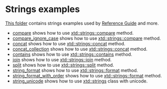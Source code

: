 # Strings examples

[This folder](.) contains strings examples used by [Reference Guide](https://codedocs.xyz/gammasoft71/xtd/) and more.

* [compare](compare/README.md) shows how to use [xtd::strings::compare](../../../src/xtd.core/include/xtd/strings.h) method.
* [compare_ignore_case](compare_ignore_case/README.md) shows how to use [xtd::strings::compare](../../../src/xtd.core/include/xtd/strings.h) method.
* [concat](concat/README.md) shows how to use [xtd::strings::concat](../../../src/xtd.core/include/xtd/strings.h) method.
* [concat_collection](concat_collection/README.md) shows how to use [xtd::strings::concat](../../../src/xtd.core/include/xtd/strings.h) method.
* [contains](contains/README.md) shows how to use [xtd::strings::contains](../../../src/xtd.core/include/xtd/strings.h) method.
* [join](join/README.md) shows how to use [xtd::strings::join](../../../src/xtd.core/include/xtd/strings.h) method.
* [split](split/README.md) shows how to use [xtd::strings::split](../../../src/xtd.core/include/xtd/strings.h) method.
* [string_format](string_format/README.md) shows how to use [xtd::strings::format](../../../src/xtd.core/include/xtd/strings.h) method.
* [string_format_with_order](string_format_with_order/README.md) shows how to use [xtd::strings::format](../../../src/xtd.core/include/xtd/strings.h) method.
* [string_unicode](string_unicode/README.md) shows how to use [xtd::strings](../../../src/xtd.core/include/xtd/strings.h) class with unicode.
